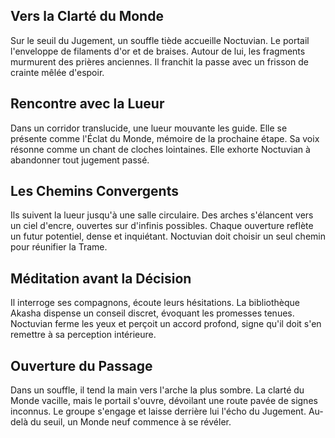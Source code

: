 ## Vers la Clarté du Monde
Sur le seuil du Jugement, un souffle tiède accueille Noctuvian.
Le portail l'enveloppe de filaments d'or et de braises.
Autour de lui, les fragments murmurent des prières anciennes.
Il franchit la passe avec un frisson de crainte mêlée d'espoir.

## Rencontre avec la Lueur
Dans un corridor translucide, une lueur mouvante les guide.
Elle se présente comme l'Éclat du Monde, mémoire de la prochaine étape.
Sa voix résonne comme un chant de cloches lointaines.
Elle exhorte Noctuvian à abandonner tout jugement passé.

## Les Chemins Convergents
Ils suivent la lueur jusqu'à une salle circulaire.
Des arches s'élancent vers un ciel d'encre, ouvertes sur d'infinis possibles.
Chaque ouverture reflète un futur potentiel, dense et inquiétant.
Noctuvian doit choisir un seul chemin pour réunifier la Trame.

## Méditation avant la Décision
Il interroge ses compagnons, écoute leurs hésitations.
La bibliothèque Akasha dispense un conseil discret, évoquant les promesses tenues.
Noctuvian ferme les yeux et perçoit un accord profond, signe qu'il doit s'en remettre à sa perception intérieure.

## Ouverture du Passage
Dans un souffle, il tend la main vers l'arche la plus sombre.
La clarté du Monde vacille, mais le portail s'ouvre, dévoilant une route pavée de signes inconnus.
Le groupe s'engage et laisse derrière lui l'écho du Jugement.
Au-delà du seuil, un Monde neuf commence à se révéler.
